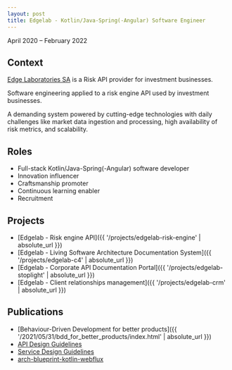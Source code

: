 ```yaml
---
layout: post
title: Edgelab - Kotlin/Java-Spring(-Angular) Software Engineer
---
```


April 2020 – February 2022

## Context

[Edge Laboratories SA](https://www.linkedin.com/company/edgelabpage/) is a Risk API provider for investment businesses.

Software engineering applied to a risk engine API used by investment businesses.

A demanding system powered by cutting-edge technologies with daily challenges like market data ingestion and processing, high availability of risk metrics, and scalability.

## Roles

* Full-stack Kotlin/Java-Spring(-Angular) software developer
* Innovation influencer
* Craftsmanship promoter
* Continuous learning enabler
* Recruitment

## Projects

* [Edgelab - Risk engine API]({{ '/projects/edgelab-risk-engine' | absolute_url }})
* [Edgelab - Living Software Architecture Documentation System]({{ '/projects/edgelab-c4' | absolute_url }})
* [Edgelab - Corporate API Documentation Portal]({{ '/projects/edgelab-stoplight' | absolute_url }})
* [Edgelab - Client relationships management]({{ '/projects/edgelab-crm' | absolute_url }})

## Publications

* [Behaviour-Driven Development for better products]({{ '/2021/05/31/bdd_for_better_products/index.html' | absolute_url }})
* [API Design Guidelines](https://vondacho.github.io/arch-api-design-guidelines)
* [Service Design Guidelines](https://vondacho.github.io/arch-service-design-guidelines)
* [arch-blueprint-kotlin-webflux](https://github.com/vondacho/arch-blueprint-kotlin)
